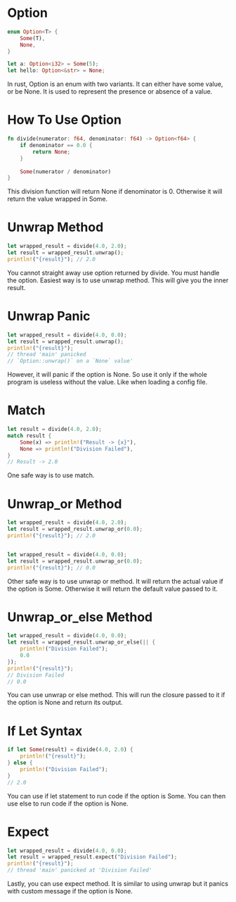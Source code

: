 # Option
```rust
enum Option<T> {
    Some(T),
    None,
}

let a: Option<i32> = Some(5);
let hello: Option<&str> = None;
```
In rust, Option is an enum with two variants. It can either have some value, or be None. It is used to represent the presence or absence of a value.

# How To Use Option
```rust
fn divide(numerator: f64, denominator: f64) -> Option<f64> {
    if denominator == 0.0 {
        return None;
    }
    
    Some(numerator / denominator)
}
```
This division function will return None if denominator is 0.
Otherwise it will return the value wrapped in Some.

# Unwrap Method
```rust
let wrapped_result = divide(4.0, 2.0);
let result = wrapped_result.unwrap();
println!("{result}"); // 2.0
```
You cannot straight away use option returned by divide. You must handle the option. Easiest way is to use unwrap method. This will give you the inner result.


# Unwrap Panic
```rust
let wrapped_result = divide(4.0, 0.0);
let result = wrapped_result.unwrap();
println!("{result}"); 
// thread 'main' panicked 
// `Option::unwrap()` on a `None` value'
```
However, it will panic if the option is None. So use it only if the whole program is useless without the value. Like when loading a config file.

# Match
```rust
let result = divide(4.0, 2.0);
match result {
    Some(x) => println!("Result -> {x}"),
    None => println!("Division Failed"),
}
// Result -> 2.0
```
One safe way is to use match.

# Unwrap_or Method
```rust
let wrapped_result = divide(4.0, 2.0);
let result = wrapped_result.unwrap_or(0.0);
println!("{result}"); // 2.0


let wrapped_result = divide(4.0, 0.0);
let result = wrapped_result.unwrap_or(0.0);
println!("{result}"); // 0.0
```
Other safe way is to use unwrap or method. It will return the actual value if the option is Some. Otherwise it will return the default value passed to it.

# Unwrap_or_else Method
```rust
let wrapped_result = divide(4.0, 0.0);
let result = wrapped_result.unwrap_or_else(|| {
    println!("Division Failed");
    0.0
});
println!("{result}");
// Division Failed
// 0.0
```
You can use unwrap or else method. This will run the closure passed to it if the option is None and return its output.

# If Let Syntax
```rust
if let Some(result) = divide(4.0, 2.0) {
    println!("{result}");
} else {
    println!("Division Failed");
}
// 2.0
```
You can use if let statement to run code if the option is Some. You can then use else to run code if the option is None.

# Expect
```rust
let wrapped_result = divide(4.0, 0.0);
let result = wrapped_result.expect("Division Failed");
println!("{result}");
// thread 'main' panicked at 'Division Failed'
```
Lastly, you can use expect method. It is similar to using unwrap but it panics with custom message if the option is None.
